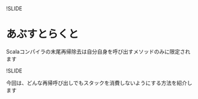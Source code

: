 !SLIDE

# あぶすとらくと

Scalaコンパイラの末尾再帰除去は自分自身を呼び出すメソッドのみに限定されます

!SLIDE

今回は、どんな再帰呼び出しでもスタックを消費しないようにする方法を紹介します
